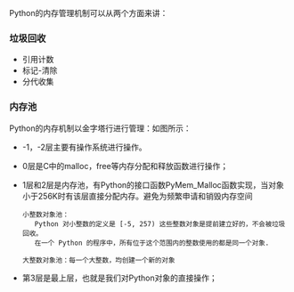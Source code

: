 Python的内存管理机制可以从两个方面来讲：

### 垃圾回收

* 引用计数
* 标记-清除
* 分代收集

### 内存池

Python的内存机制以金字塔行进行管理：如图所示：

* -1，-2层主要有操作系统进行操作。

* 0层是C中的malloc，free等内存分配和释放函数进行操作；

* 1层和2层是内存池，有Python的接口函数PyMem\_Malloc函数实现，当对象小于256K时有该层直接分配内存。避免为频繁申请和销毁内存空间

  ```
  小整数对象池：
     Python 对小整数的定义是 [-5, 257) 这些整数对象是提前建立好的，不会被垃圾回收。
     在一个 Python 的程序中，所有位于这个范围内的整数使用的都是同一个对象.

  大整数对象池：每一个大整数，均创建一个新的对象
  ```

* 第3层是最上层，也就是我们对Python对象的直接操作；



